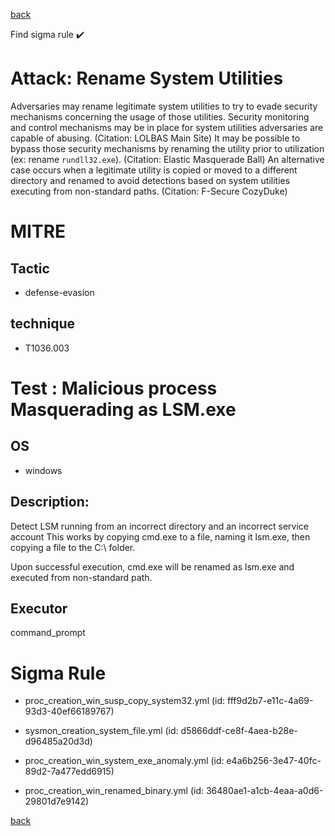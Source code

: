 
[back](../index.md)

Find sigma rule :heavy_check_mark: 

# Attack: Rename System Utilities 

Adversaries may rename legitimate system utilities to try to evade security mechanisms concerning the usage of those utilities. Security monitoring and control mechanisms may be in place for system utilities adversaries are capable of abusing. (Citation: LOLBAS Main Site) It may be possible to bypass those security mechanisms by renaming the utility prior to utilization (ex: rename <code>rundll32.exe</code>). (Citation: Elastic Masquerade Ball) An alternative case occurs when a legitimate utility is copied or moved to a different directory and renamed to avoid detections based on system utilities executing from non-standard paths. (Citation: F-Secure CozyDuke)

# MITRE
## Tactic
  - defense-evasion


## technique
  - T1036.003


# Test : Malicious process Masquerading as LSM.exe
## OS
  - windows


## Description:
Detect LSM running from an incorrect directory and an incorrect service account
This works by copying cmd.exe to a file, naming it lsm.exe, then copying a file to the C:\ folder.

Upon successful execution, cmd.exe will be renamed as lsm.exe and executed from non-standard path.


## Executor
command_prompt

# Sigma Rule
 - proc_creation_win_susp_copy_system32.yml (id: fff9d2b7-e11c-4a69-93d3-40ef66189767)

 - sysmon_creation_system_file.yml (id: d5866ddf-ce8f-4aea-b28e-d96485a20d3d)

 - proc_creation_win_system_exe_anomaly.yml (id: e4a6b256-3e47-40fc-89d2-7a477edd6915)

 - proc_creation_win_renamed_binary.yml (id: 36480ae1-a1cb-4eaa-a0d6-29801d7e9142)



[back](../index.md)
